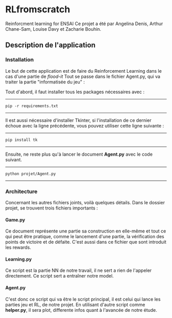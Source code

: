 # RLfromscratch
Reinforcment learning for ENSAI
Ce projet a été par Angelina Denis, Arthur Chane-Sam, Louise Davy et  Zacharie Bouhin.
## Description de l'application
### Installation 
Le but de cette application est de faire du Reinforcement Learning dans le cas d'une partie de *flood-it*
Tout se passe dans le fichier Agent.py, qui va traiter la partie "informatisée du jeu" :

Tout d'abord, il faut installer tous les packages nécessaires avec :

-------
`pip -r requirements.txt`

-------

Il est aussi nécessaire d'installer Tkinter, si l'installation de ce dernier échoue avec la ligne précédente, vous pouvez utiliser cette ligne suivante :

-------
`pip install tk`

-------

Ensuite, ne reste plus qu'à lancer le document **Agent.py** avec le code suivant.

-------
`python projet/Agent.py` 

-------
### Architecture 


Concernant les autres fichiers joints, voilà quelques détails.
Dans le dossier projet, se trouvent trois fichiers importants :

#### **Game.py**

Ce document représente une partie sa construction en elle-même et tout ce qui peut être pratique, comme le lancement d'une partie, la vérification des points de victoire et de défaite. C'est aussi dans ce fichier que sont introduit les rewards.

#### **Learning.py**
Ce script est la partie NN de notre travail, il ne sert a rien de l'appeler directement. Ce script sert a entraîner notre model.

 #### **Agent.py**

 C'est donc ce script qui va être le script principal, il est celui qui lance les parties jeu et RL, de notre projet. 
 En utilisant d'autre script comme **helper.py**, il sera plot, differente infos quant à l'avancée de notre étude.

 